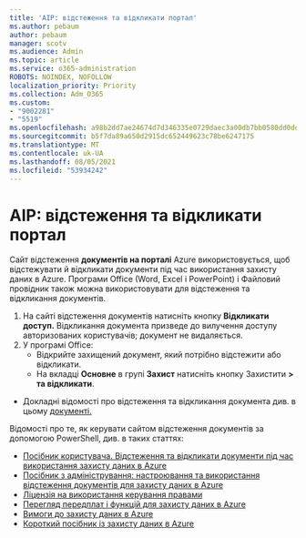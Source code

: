 ```yaml
---
title: 'AIP: відстеження та відкликати портал'
ms.author: pebaum
author: pebaum
manager: scotv
ms.audience: Admin
ms.topic: article
ms.service: o365-administration
ROBOTS: NOINDEX, NOFOLLOW
localization_priority: Priority
ms.collection: Adm_O365
ms.custom:
- "9002281"
- "5519"
ms.openlocfilehash: a98b2dd7ae24674d7d346335e0729daec3a00db7bb0580dd0dd4ba08f58e7aca
ms.sourcegitcommit: b5f7da89a650d2915dc652449623c78be6247175
ms.translationtype: MT
ms.contentlocale: uk-UA
ms.lasthandoff: 08/05/2021
ms.locfileid: "53934242"
---
```

# <a name="aip-track-and-revoke-portal"></a>AIP: відстеження та відкликати портал

Сайт відстеження **документів на порталі** Azure використовується, щоб відстежувати й відкликати документи під час використання захисту даних в Azure. Програми Office (Word, Excel і PowerPoint) і Файловий провідник також можна використовувати для відстеження та відкликання документів.

1. На сайті відстеження документів натисніть кнопку **Відкликати доступ.** Відкликання документа призведе до вилучення доступу авторизованих користувачів; документ не видаляється.
2. У програмі Office:
    - Відкрийте захищений документ, який потрібно відстежити або відкликати.
    - На вкладці **Основне** в групі **Захист** натисніть кнопку Захистити **> та відкликати**.

- Докладні відомості про відстеження та відкликання документа див. в цьому [документі.](https://docs.microsoft.com/azure/information-protection/rms-client/client-track-revoke)

Відомості про те, як керувати сайтом відстеження документів за допомогою PowerShell, див. в таких статтях:
- [Посібник користувача. Відстеження та відкликати документи під час використання захисту даних в Azure](https://docs.microsoft.com/azure/information-protection/rms-client/client-track-revoke)
- [Посібник з адміністрування: настроювання та використання відстеження документів для захисту даних в Azure](https://docs.microsoft.com/azure/information-protection/rms-client/client-admin-guide-document-tracking)
- [Ліцензія на використання керування правами](https://docs.microsoft.com/azure/information-protection/configure-usage-rights#rights-management-use-license)
- [Перегляд передплат і функцій для захисту даних в Azure](https://azure.microsoft.com/pricing/details/information-protection)
- [Вимоги до захисту даних в Azure](https://docs.microsoft.com/azure/information-protection/get-started/requirements)
- [Короткий посібник із захисту даних в Azure](https://docs.microsoft.com/azure/information-protection/get-started/infoprotect-quick-start-tutorial)
